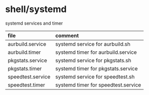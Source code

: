 # shell/systemd

systemd services and timer

| file              | comment                             |
| :---------------- | :---------------------------------- |
| aurbuild.service  | systemd service for aurbuild.sh     |
| aurbuild.timer    | systemd timer for aurbuild.service  |
| pkgstats.service  | systemd service for pkgstats.sh     |
| pkgstats.timer    | systemd timer for pkgstats.service  |
| speedtest.service | systemd service for speedtest.sh    |
| speedtest.timer   | systemd timer for speedtest.service |
